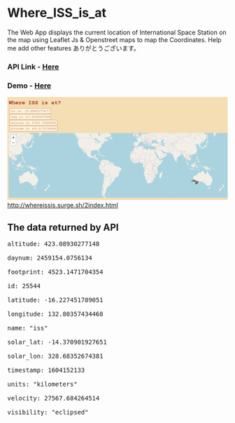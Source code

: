 # Where_ISS_is_at
The Web App displays the current location of International Space Station on the map using Leaflet Js & Openstreet maps to map the Coordinates. Help me add other features ありがとうございます。
### API Link - [Here](https://wheretheiss.at/w/developer)
### Demo - [Here](http://whereissis.surge.sh/2index.html)
<img src="https://github.com/saxenaudit/Where_ISS_is_at/raw/main/where-iss-is-at.png">http://whereissis.surge.sh/2index.html

## The data returned by API
<pre>
altitude: 423.08930277148
​
daynum: 2459154.0756134
​
footprint: 4523.1471704354
​
id: 25544
​
latitude: -16.227451789051
​
longitude: 132.80357434468
​
name: "iss"
​
solar_lat: -14.370901927651
​
solar_lon: 328.68352674381
​
timestamp: 1604152133
​
units: "kilometers"
​
velocity: 27567.684264514
​
visibility: "eclipsed"
​
</pre>
